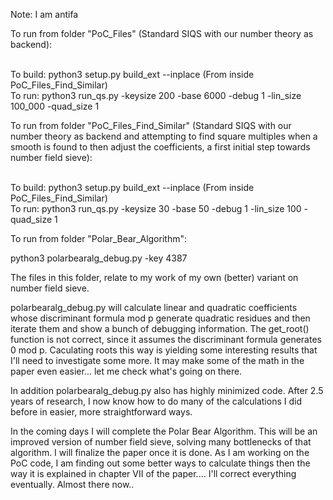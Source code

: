 Note: I am antifa

To run from folder "PoC_Files" (Standard SIQS with our number theory as backend):</br></br>

To build: python3 setup.py build_ext --inplace  (From inside PoC_Files_Find_Similar)</br>
To run: python3 run_qs.py -keysize 200 -base 6000 -debug 1 -lin_size 100_000 -quad_size 1</br>

To run from folder "PoC_Files_Find_Similar" (Standard SIQS with our number theory as backend and attempting to find square multiples when a smooth is found to then adjust the coefficients, a first initial step towards number field sieve):</br></br>

To build: python3 setup.py build_ext --inplace  (From inside PoC_Files_Find_Similar)</br>
To run: python3 run_qs.py -keysize 30 -base 50 -debug 1 -lin_size 100 -quad_size 1</br>

To run from folder "Polar_Bear_Algorithm":</br>

python3 polarbearalg_debug.py -key 4387 </br>

The files in this folder, relate to my work of my own (better) variant on number field sieve.

polarbearalg_debug.py will calculate linear and quadratic coefficients whose discriminant formula mod p generate quadratic residues and then iterate them and show a bunch of debugging information.
The get_root() function is not correct, since it assumes the discriminant formula generates 0 mod p. Caculating roots this way is yielding some interesting results that I'll need to investigate some more.
It may make some of the math in the paper even easier... let me check what's going on there.

In addition polarbearalg_debug.py also has highly minimized code. After 2.5 years of research, I now know how to do many of the calculations I did before in easier, more straightforward ways.

In the coming days I will complete the Polar Bear Algorithm. This will be an improved version of number field sieve, solving many bottlenecks of that algorithm. I will finalize the paper once it is done.
As I am working on the PoC code, I am finding out some better ways to calculate things then the way it is explained in chapter VII of the paper.... I'll correct everything eventually. Almost there now..
